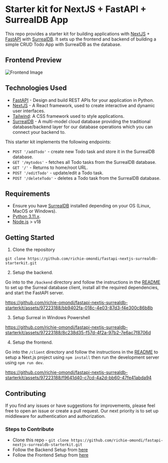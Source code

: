 # Starter kit for NextJS + FastAPI + SurrealDB App

This repo provides a starter kit for building applications with [NextJS](https://nextjs.org/) + [FastAPI](https://fastapi.tiangolo.com/) with [SurrealDB](https://surrealdb.com/). It sets up the frontend and backend of building a simple CRUD Todo App with SurrealDB as the database.

## Frontend Preview

![Frontend Image](https://res.cloudinary.com/dza2rilni/image/upload/v1698238371/vikjfyjnsbex3hlu8ebq.png)

## Technologies Used

* [FastAPI](https://fastapi.tiangolo.com/) - Design and build REST APIs for your application in Python.
* [NextJS](https://nextjs.org/) - A React framework, used to create interactive and dynamic user interfaces.
* [Tailwind](https://tailwindcss.com/):  A CSS framework used to style applications.
* [SurrealDB](https://surrealdb.com/) - A multi-model cloud database providing the traditional database/backend layer for our database operations which you can connect your backend to.

This starter kit implements the following endpoints:

* `POST '/addTodo'` - create new Todo task and store it in the SurrealDB database.
* `GET '/mytodos'` - fetches all Todo tasks from the SurrealDB database.
* `GET '/'` - Returns to home/root URL.
* `POST '/editTodo'` - update/edit a Todo task.
* `POST '/deleteTodo'` - deletes a Todo task from the SurrealDB database.

## Requirements

* Ensure you have [SurrealDB](https://surrealdb.com/docs/installation) installed depending on your OS (Linux, MacOS or Windows).
* [Python 3.11.x](https://www.python.org/downloads/).
* [Node.js](https://nodejs.org/en/download) > v18

## Getting Started

1. Clone the repository

```console
git clone https://github.com/richie-omondi/fastapi-nextjs-surrealdb-starterkit.git
```

2. Setup the backend.

Go into to the `/backend` directory and follow the instructions in the [README](./backend/README.md) to set up the Surreal database client, install all the required dependencies, and start the FastAPI server.
 
https://github.com/richie-omondi/fastapi-nextjs-surrealdb-starterkit/assets/97223188/bb9402fa-018c-4e03-87d3-f4e300c86b8b


3. Setup Surreal in Windows Powershell

https://github.com/richie-omondi/fastapi-nextjs-surrealdb-starterkit/assets/97223188/8c238d35-f57d-4f2a-97b2-7e6ac7f8706d


4. Setup the frontend.

Go into the `/client` directory and follow the instructions in the [README](./client/README.md) to setup a Next.js project using `npm install` then run the development server using `npm run dev`.

https://github.com/richie-omondi/fastapi-nextjs-surrealdb-starterkit/assets/97223188/f9641d40-c7cd-4a2d-bb60-47fe41abda94




## Contributing

If you find any issues or have suggestions for improvements, please feel free to open an issue or create a pull request. Our next priority is to set up middleware for authentication and authorization.

### Steps to Contribute 
* Clone this repo - `git clone https://github.com/richie-omondi/fastapi-nextjs-surrealdb-starterkit.git`
* Follow the Backend Setup from [here](./backend/README.md)
* Follow the Frontend Setup from [here](./client/README.md)
